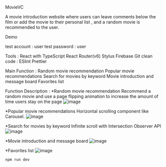MovieVC

A movie introduction website where users can leave comments below the film or add the movie to their personal list , and a random movie is recommended to the user.

Demo

test account : user
test password : user

Tools :
React with TypeScript
React Router(v6)
Stylus
Firebase
Git
clean code : ESlint Prettier


Main Function :
Random movie recommendation
Popular movie recommendations
Search for movies by keyword
Movie introduction and message board
Favorites list

Function Description :
*Random movie recommendation
Recommend a random movie and use a page flipping animation to increase the amount of time users stay on the page
![image](https://nash15963.github.io/MovieVC/img/Random_movie_recommendation_AdobeExpress.gif)


*Popular movie recommendations
Horizontal scrolling component like Carousel.
![image](https://nash15963.github.io/MovieVC/img/Popular_movie_recommendations_AdobeExpress.gif)


*Search for movies by keyword
Infinite scroll with Intersection Observer API
![image](https://nash15963.github.io/MovieVC/img/Infinite_scroll_AdobeExpress.gif)


*Movie introduction and message board
![image](https://nash15963.github.io/MovieVC/img/messageboard_AdobeExpress.gif)


*Favorites list
![image](https://nash15963.github.io/MovieVC/img/Lists_AdobeExpress.gif)



```js
npm run dev
```

